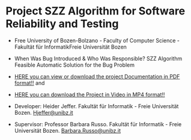 # Project SZZ Algorithm for Software Reliability and Testing
- Free University of Bozen-Bolzano - Faculty of Computer Science - Fakultät für InformatikFreie Universität Bozen
- When Was Bug Introduced & Who Was Responsible? SZZ Algorithm Feasible Automatic Solution for the Bug Problem
- [HERE you can view or download the project Documentation in PDF format!!](https://github.com/HeiderJeffer/Project-SZZ-Algorithm-for-Software-Reliability-and-Testing/blob/main/SZZ%20Solution%20Video%20%2B%20Document%20%20by%20Heider%20Jeffer/Project%20DOC.pdf) and 
- [HERE you can download the Project in Video in MP4 format!!](https://github.com/HeiderJeffer/Project-SZZ-Algorithm-for-Software-Reliability-and-Testing/blob/main/SZZ%20Solution%20Video%20%2B%20Document%20%20by%20Heider%20Jeffer/Project%20Video.mp4)

- Developer: Heider Jeffer. Fakultät für Informatik - Freie Universität Bozen. Hjeffer@unibz.it
- Supervisor: Professor Barbara Russo. Fakultät für Informatik - Freie Universität Bozen. Barbara.Russo@unibz.it

